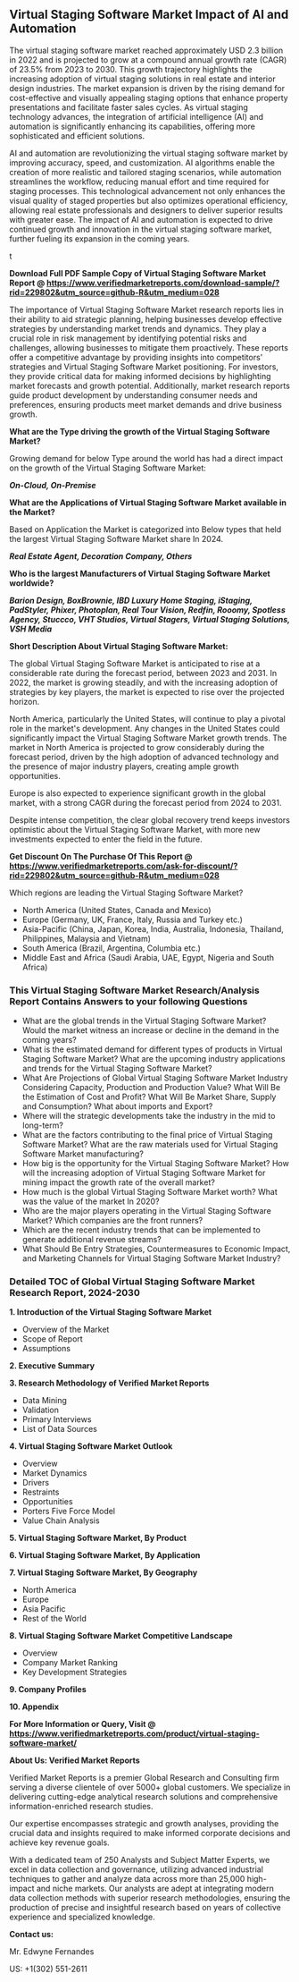 <h2>Virtual Staging Software Market Impact of AI and Automation</h2><p>The virtual staging software market reached approximately USD 2.3 billion in 2022 and is projected to grow at a compound annual growth rate (CAGR) of 23.5% from 2023 to 2030. This growth trajectory highlights the increasing adoption of virtual staging solutions in real estate and interior design industries. The market expansion is driven by the rising demand for cost-effective and visually appealing staging options that enhance property presentations and facilitate faster sales cycles. As virtual staging technology advances, the integration of artificial intelligence (AI) and automation is significantly enhancing its capabilities, offering more sophisticated and efficient solutions.</p><p>AI and automation are revolutionizing the virtual staging software market by improving accuracy, speed, and customization. AI algorithms enable the creation of more realistic and tailored staging scenarios, while automation streamlines the workflow, reducing manual effort and time required for staging processes. This technological advancement not only enhances the visual quality of staged properties but also optimizes operational efficiency, allowing real estate professionals and designers to deliver superior results with greater ease. The impact of AI and automation is expected to drive continued growth and innovation in the virtual staging software market, further fueling its expansion in the coming years.</p>t</p><p id="" class=""><strong>Download Full PDF Sample Copy of Virtual Staging Software Market Report @ <a href="https://www.verifiedmarketreports.com/download-sample/?rid=229802&utm_source=github-R&utm_medium=028" target="_blank">https://www.verifiedmarketreports.com/download-sample/?rid=229802&utm_source=github-R&utm_medium=028</a></strong></p><p>The importance of&nbsp;Virtual Staging Software Market research reports lies in their ability to aid strategic planning, helping businesses develop effective strategies by understanding market trends and dynamics. They play a crucial role in risk management by identifying potential risks and challenges, allowing businesses to mitigate them proactively. These reports offer a competitive advantage by providing insights into competitors' strategies and Virtual Staging Software Market positioning. For investors, they provide critical data for making informed decisions by highlighting market forecasts and growth potential. Additionally, market research reports guide product development by understanding consumer needs and preferences, ensuring products meet market demands and drive business growth.</p><p><strong>What are the&nbsp;Type driving the growth of the Virtual Staging Software Market?</strong></p><p id="" class="">Growing demand for below Type around the world has had a direct impact on the growth of the Virtual Staging Software Market:</p><em><strong>On-Cloud, On-Premise</strong></em></p><strong>What are the&nbsp;Applications&nbsp;of Virtual Staging Software Market available in the Market?</strong></p><p id="" class="">Based on Application the Market is categorized into Below types that held the largest Virtual Staging Software Market share In 2024.</p><em><strong>Real Estate Agent, Decoration Company, Others</strong></em></p><strong>Who is the largest Manufacturers of Virtual Staging Software Market worldwide?</strong></p><p><em><strong>Barion Design, BoxBrownie, IBD Luxury Home Staging, iStaging, PadStyler, Phixer, Photoplan, Real Tour Vision, Redfin, Rooomy, Spotless Agency, Stuccco, VHT Studios, Virtual Stagers, Virtual Staging Solutions, VSH Media</strong></em></p><p id="" class=""><strong>Short Description About Virtual Staging Software Market:</strong></p><p>The global Virtual Staging Software Market is anticipated to rise at a considerable rate during the forecast period, between 2023 and 2031. In 2022, the market is growing steadily, and with the increasing adoption of strategies by key players, the market is expected to rise over the projected horizon.</p><p>North America, particularly the United States, will continue to play a pivotal role in the market's development. Any changes in the United States could significantly impact the Virtual Staging Software Market growth trends. The market in North America is projected to grow considerably during the forecast period, driven by the high adoption of advanced technology and the presence of major industry players, creating ample growth opportunities.</p><p>Europe is also expected to experience significant growth in the global market, with a strong CAGR during the forecast period from 2024 to 2031.</p><p>Despite intense competition, the clear global recovery trend keeps investors optimistic about the Virtual Staging Software Market, with more new investments expected to enter the field in the future.</p><p id="" class=""><strong>Get Discount On The Purchase Of This Report @ <a href="https://www.verifiedmarketreports.com/ask-for-discount/?rid=229802&utm_source=github-R&utm_medium=028" target="_blank">https://www.verifiedmarketreports.com/ask-for-discount/?rid=229802&utm_source=github-R&utm_medium=028</a></strong></p>Which regions are leading the Virtual Staging Software Market?</p><ul><li>North America (United States, Canada and Mexico)</li><li>Europe (Germany, UK, France, Italy, Russia and Turkey etc.)</li><li>Asia-Pacific (China, Japan, Korea, India, Australia, Indonesia, Thailand, Philippines, Malaysia and Vietnam)</li><li>South America (Brazil, Argentina, Columbia etc.)</li><li>Middle East and Africa (Saudi Arabia, UAE, Egypt, Nigeria and South Africa)</li></ul><h3 id="" class="">This Virtual Staging Software Market Research/Analysis Report Contains Answers to your following Questions</h3><ul><li>What are the global trends in the Virtual Staging Software Market? Would the market witness an increase or decline in the demand in the coming years?</li><li>What is the estimated demand for different types of products in Virtual Staging Software Market? What are the upcoming industry applications and trends for the Virtual Staging Software Market?</li><li>What Are Projections of Global Virtual Staging Software Market Industry Considering Capacity, Production and Production Value? What Will Be the Estimation of Cost and Profit? What Will Be Market Share, Supply and Consumption? What about imports and Export?</li><li>Where will the strategic developments take the industry in the mid to long-term?</li><li>What are the factors contributing to the final price of Virtual Staging Software Market? What are the raw materials used for Virtual Staging Software Market manufacturing?</li><li>How big is the opportunity for the Virtual Staging Software Market? How will the increasing adoption of Virtual Staging Software Market for mining impact the growth rate of the overall market?</li><li>How much is the global Virtual Staging Software Market worth? What was the value of the market In 2020?</li><li>Who are the major players operating in the Virtual Staging Software Market? Which companies are the front runners?</li><li>Which are the recent industry trends that can be implemented to generate additional revenue streams?</li><li>What Should Be Entry Strategies, Countermeasures to Economic Impact, and Marketing Channels for Virtual Staging Software Market Industry?</li></ul><h3 id="" class="">Detailed TOC of Global Virtual Staging Software Market Research Report, 2024-2030</h3><p id="" class=""><strong>1. Introduction of the Virtual Staging Software Market</strong></p><ul><li>Overview of the Market</li><li>Scope of Report</li><li>Assumptions</li></ul><p id="" class=""><strong>2. Executive Summary</strong></p><p id="" class=""><strong>3. Research Methodology of Verified Market Reports</strong></p><ul><li>Data Mining</li><li>Validation</li><li>Primary Interviews</li><li>List of Data Sources</li></ul><p id="" class=""><strong>4. Virtual Staging Software Market Outlook</strong></p><ul><li>Overview</li><li>Market Dynamics</li><li>Drivers</li><li>Restraints</li><li>Opportunities</li><li>Porters Five Force Model</li><li>Value Chain Analysis</li></ul><p id="" class=""><strong>5. Virtual Staging Software Market, By Product</strong></p><p id="" class=""><strong>6. Virtual Staging Software Market, By Application</strong></p><p id="" class=""><strong>7. Virtual Staging Software Market, By Geography</strong></p><ul><li>North America</li><li>Europe</li><li>Asia Pacific</li><li>Rest of the World</li></ul><p id="" class=""><strong>8. Virtual Staging Software Market Competitive Landscape</strong></p><ul><li>Overview</li><li>Company Market Ranking</li><li>Key Development Strategies</li></ul><p id="" class=""><strong>9. Company Profiles</strong></p><p id="" class=""><strong>10. Appendix</strong></p><p id="" class=""><strong>For More Information or Query, Visit @ <a href="https://www.verifiedmarketreports.com/product/virtual-staging-software-market/" target="_blank">https://www.verifiedmarketreports.com/product/virtual-staging-software-market/</a></strong></p><p id="" class=""><strong>About Us: Verified Market Reports</strong></p><p id="" class="">Verified Market Reports is a premier Global Research and Consulting firm serving a diverse clientele of over 5000+ global customers. We specialize in delivering cutting-edge analytical research solutions and comprehensive information-enriched research studies.</p><p id="" class="">Our expertise encompasses strategic and growth analyses, providing the crucial data and insights required to make informed corporate decisions and achieve key revenue goals.</p><p id="" class="">With a dedicated team of 250 Analysts and Subject Matter Experts, we excel in data collection and governance, utilizing advanced industrial techniques to gather and analyze data across more than 25,000 high-impact and niche markets. Our analysts are adept at integrating modern data collection methods with superior research methodologies, ensuring the production of precise and insightful research based on years of collective experience and specialized knowledge.</p><p id="" class=""><strong>Contact us:</strong></p><p id="" class="">Mr. Edwyne Fernandes</p><p id="" class="">US: +1(302) 551-2611</p>
